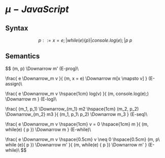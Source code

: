 # $\mu - JavaScript$

## Syntax

$$
p ::= x = e; | while (e)\{ p \} | console.log(e); | p\ p
$$

## Semantics

$$
(m, p) \Downarrow m' (E-prog)\\

\frac{
  e \Downarrow_m v
}{
  (m, x = e) \Downarrow m[x \mapsto v]
} (E-assign)\\

\frac{
  e \Downarrow_m v \hspace{1cm} log(v) 
}{
  (m, console.log(e);) \Downarrow m
} (E-log)\\

\frac{
  (m_1, p_1) \Downarrow_{m_1} m2 \hspace{1cm}
  (m_2, p_2) \Downarrow_{m_2} m3
}{
  (m_1, p_1\ p_2) \Downarrow m_3
} (E-seq)\\

\frac{
  e \Downarrow_m v \hspace{1cm} v = 0 \hspace{1cm} m
}{
  (m, while(e) \{ p \}) \Downarrow m
} (E-while)\\

\frac{
  e \Downarrow_m v \hspace{0.5cm} v \neq 0 \hspace{0.5cm}
  (m, p\ while (e)\{ p \}) \Downarrow m'
}{
  (m, while(e) \{ p \}) \Downarrow m'
} (E-while)\\
$$

